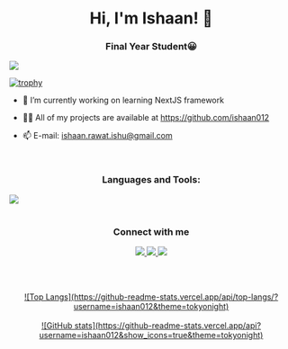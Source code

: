 <h1 align="center"> Hi, I'm Ishaan! 👋</h1>

<h3 align ="center">Final Year Student😀</h3>

![](https://visitor-badge.laobi.icu/badge?page_id=ishaan012.ishaan012)

[![trophy](https://github-profile-trophy.vercel.app/?username=ishaan012)](https://github.com/ryo-ma/github-profile-trophy)

 - 🔭 I’m currently working on learning NextJS framework 

 - 👨‍💻 All of my projects are available at https://github.com/ishaan012

 - 📫 E-mail: ishaan.rawat.ishu@gmail.com


<br>
<h3 align="center">Languages and Tools:</h3>
<a align="center" href="https://skillicons.dev">
    <img src="https://skillicons.dev/icons?i=cpp,js,py,react,nextjs,nodejs,express,mongodb,mysql,django,bootstrap,tailwind" />
</a>

<br>
<br>

<h3 align="center">Connect with me</h3>
<p align="center">
<a href="https://www.linkedin.com/in/ishaan-rawat-b51b13230/" target="blank"><img src="https://skillicons.dev/icons?i=linkedin" </a>
<a href="https://www.instagram.com/_ishaanrawat?igsh=c2ZmNHQzMHp6OW4y" target="blank"><img src="https://skillicons.dev/icons?i=instagram" </a>
<a href="https://twitter.com/Ishaan_rawat12" target="blank"><img src="https://skillicons.dev/icons?i=twitter" </a>
</p>

<br><br>
<div align="center"> ![Top Langs](https://github-readme-stats.vercel.app/api/top-langs/?username=ishaan012&theme=tokyonight) <br><br>
![GitHub stats](https://github-readme-stats.vercel.app/api?username=ishaan012&show_icons=true&theme=tokyonight)</div>

